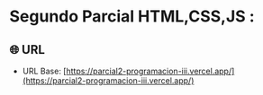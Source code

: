 # Segundo Parcial HTML,CSS,JS :

## 🌐 URL

- URL Base: [https://parcial2-programacion-iii.vercel.app/](https://parcial2-programacion-iii.vercel.app/)


